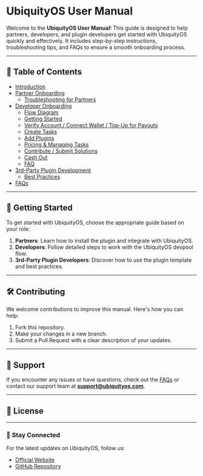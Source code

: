 # UbiquityOS User Manual

Welcome to the **UbiquityOS User Manual**! This guide is designed to help partners, developers, and plugin developers get started with UbiquityOS quickly and effectively. 
It includes step-by-step instructions, troubleshooting tips, and FAQs to ensure a smooth onboarding process.

---

## 📖 **Table of Contents**
- [Introduction](Introduction.md)
- [Partner Onboarding](Partner-Onboarding/Guide.md)
  - [Troubleshooting for Partners](Partner-Onboarding/Troubleshooting.md)
- [Developer Onboarding](Developer-Onboarding/Guide.md)
  - [Flow Diagram](Developer-Onboarding/Flow-Diagram.png)
  - [Getting Started](./getting-started/index.md)
  - [Verify Account / Connect Wallet / Top-Up for Payouts](./account-and-wallet/index.md)
  - [Create Tasks](./create-tasks/index.md)
  - [Add Plugins](./plugins/index.md)
  - [Pricing & Managing Tasks](./tasks-management/index.md)
  - [Contribute / Submit Solutions](./contribute-and-submit/index.md)
  - [Cash Out](./cash-out/index.md)
  - [FAQ](./faq/index.md)
- [3rd-Party Plugin Development](Plugin-Development/Template-Guide.md)
  - [Best Practices](Plugin-Development/Best-Practices.md)
- [FAQs](FAQs.md)

---

## 🚀 **Getting Started**
To get started with UbiquityOS, choose the appropriate guide based on your role:  
1. **Partners**: Learn how to install the plugin and integrate with UbiquityOS.  
2. **Developers**: Follow detailed steps to work with the UbiquityOS devpool flow.  
3. **3rd-Party Plugin Developers**: Discover how to use the plugin template and best practices.  

---

## 🛠️ **Contributing**
We welcome contributions to improve this manual. Here's how you can help:
1. Fork this repository.
2. Make your changes in a new branch.
3. Submit a Pull Request with a clear description of your updates.

---

## 📩 **Support**
If you encounter any issues or have questions, check out the [FAQs](FAQs.md) or contact our support team at **support@ubiquityos.com**.

---

## 📄 **License**

---

### 🌟 **Stay Connected**
For the latest updates on UbiquityOS, follow us:
- [Official Website](https://www.ubiquityos.com)
- [GitHub Repository](https://github.com/ubiquity-os/)
